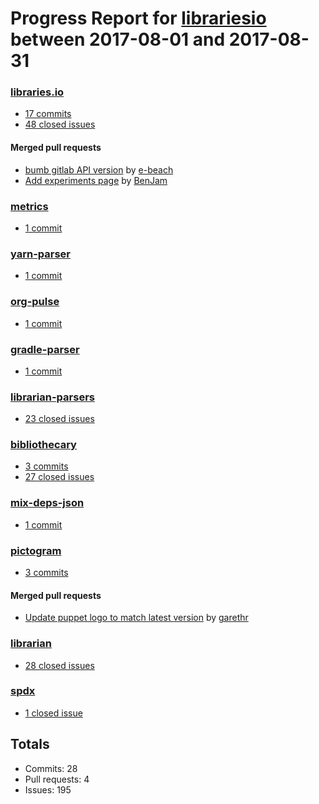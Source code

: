 # Progress Report for [librariesio](https://github.com/librariesio) between 2017-08-01 and 2017-08-31

### [libraries.io](https://github.com/librariesio/libraries.io)

- [17 commits](https://github.com/librariesio/libraries.io/compare/master@%7B1501542000%7D...master@%7B1504220399%7D)
- [48 closed issues](https://github.com/librariesio/libraries.io/issues?utf8=%E2%9C%93&q=is%3Aissue%20closed%3A2017-08-01..2017-08-31)

#### Merged pull requests

- [bumb gitlab API version](https://github.com/librariesio/libraries.io/pull/1684) by [e-beach](https://github.com/e-beach)
- [Add experiments page](https://github.com/librariesio/libraries.io/pull/1633) by [BenJam](https://github.com/BenJam)

### [metrics](https://github.com/librariesio/metrics)

- [1 commit](https://github.com/librariesio/metrics/compare/master@%7B1501542000%7D...master@%7B1504220399%7D)

### [yarn-parser](https://github.com/librariesio/yarn-parser)

- [1 commit](https://github.com/librariesio/yarn-parser/compare/master@%7B1501542000%7D...master@%7B1504220399%7D)

### [org-pulse](https://github.com/librariesio/org-pulse)

- [1 commit](https://github.com/librariesio/org-pulse/compare/master@%7B1501542000%7D...master@%7B1504220399%7D)

### [gradle-parser](https://github.com/librariesio/gradle-parser)

- [1 commit](https://github.com/librariesio/gradle-parser/compare/master@%7B1501542000%7D...master@%7B1504220399%7D)

### [librarian-parsers](https://github.com/librariesio/librarian-parsers)

- [23 closed issues](https://github.com/librariesio/librarian-parsers/issues?utf8=%E2%9C%93&q=is%3Aissue%20closed%3A2017-08-01..2017-08-31)

### [bibliothecary](https://github.com/librariesio/bibliothecary)

- [3 commits](https://github.com/librariesio/bibliothecary/compare/master@%7B1501542000%7D...master@%7B1504220399%7D)
- [27 closed issues](https://github.com/librariesio/bibliothecary/issues?utf8=%E2%9C%93&q=is%3Aissue%20closed%3A2017-08-01..2017-08-31)

### [mix-deps-json](https://github.com/librariesio/mix-deps-json)

- [1 commit](https://github.com/librariesio/mix-deps-json/compare/master@%7B1501542000%7D...master@%7B1504220399%7D)

### [pictogram](https://github.com/librariesio/pictogram)

- [3 commits](https://github.com/librariesio/pictogram/compare/master@%7B1501542000%7D...master@%7B1504220399%7D)

#### Merged pull requests

- [Update puppet logo to match latest version](https://github.com/librariesio/pictogram/pull/16) by [garethr](https://github.com/garethr)

### [librarian](https://github.com/librariesio/librarian)

- [28 closed issues](https://github.com/librariesio/librarian/issues?utf8=%E2%9C%93&q=is%3Aissue%20closed%3A2017-08-01..2017-08-31)

### [spdx](https://github.com/librariesio/spdx)

- [1 closed issue](https://github.com/librariesio/spdx/issues?utf8=%E2%9C%93&q=is%3Aissue%20closed%3A2017-08-01..2017-08-31)

## Totals

- Commits: 28
- Pull requests: 4
- Issues: 195
